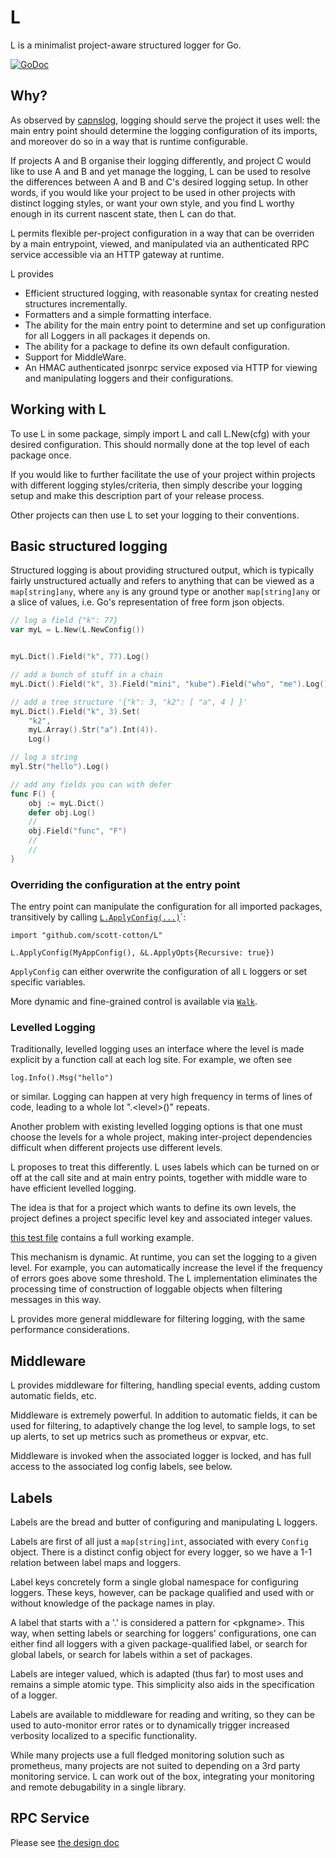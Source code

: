# L

L is a minimalist project-aware structured logger for Go.

[![GoDoc](https://godoc.org/github.com/scott-cotton/L?status.svg)](https://godoc.org/github.com/scott-cotton/L)

## Why?

As observed by [capnslog](https://github.com/coreos/capnslog), logging should
serve the project it uses well: the main entry point should determine the
logging configuration of its imports, and moreover do so in a way that is
runtime configurable.

If projects A and B organise their logging differently, and project C would
like to use A and B and yet manage the logging, L can be used to resolve the
differences between A and B and C's desired logging setup.  In other words, if
you would like your project to be used in other projects with distinct logging
styles, or want your own style, and you find L worthy enough in its current
nascent state, then L can do that.

L permits flexible per-project configuration in a way that can be overriden by
a main entrypoint, viewed, and manipulated via an authenticated RPC service
accessible via an HTTP gateway at runtime.

L provides

- Efficient structured logging, with reasonable syntax for creating nested structures
  incrementally.
- Formatters and a simple formatting interface.
- The ability for the main entry point to determine and set up configuration
  for all Loggers in all packages it depends on.
- The ability for a package to define its own default configuration.
- Support for MiddleWare.
- An HMAC authenticated jsonrpc service exposed via HTTP for viewing and
manipulating loggers and their configurations.

## Working with L

To use L in some package, simply import L and call L.New(cfg) with
your desired configuration.  This should normally done at the top level
of each package once.

If you would like to further facilitate the use of your project within
projects with different logging styles/criteria, then simply describe
your logging setup and make this description part of your release process.

Other projects can then use L to set your logging to their conventions.

## Basic structured logging

Structured logging is about providing structured output, which is typically
fairly unstructured actually and refers to anything that can be viewed as a
`map[string]any`, where `any` is any ground type or another `map[string]any` or
a slice of values, i.e. Go's representation of free form json objects.

```go
// log a field {"k": 77}
var myL = L.New(L.NewConfig())


myL.Dict().Field("k", 77).Log()

// add a bunch of stuff in a chain
myL.Dict().Field("k", 3).Field("mini", "kube").Field("who", "me").Log()

// add a tree structure '{"k": 3, "k2": [ "a", 4 ] }'
myL.Dict().Field("k", 3).Set(
	"k2", 
	myL.Array().Str("a").Int(4)).
	Log()

// log a string
myl.Str("hello").Log()

// add any fields you can with defer
func F() {
	obj := myL.Dict()
	defer obj.Log()
	//
	obj.Field("func", "F")
	//
	//
}
```

### Overriding the configuration at the entry point

The entry point can manipulate the configuration for all
imported packages, transitively by calling [`L.ApplyConfig(...)`](https://pkg.go.dev/github.com/scott-cotton/L#ApplyConfig)`:
```
import "github.com/scott-cotton/L"

L.ApplyConfig(MyAppConfig(), &L.ApplyOpts{Recursive: true})
```

`ApplyConfig` can either overwrite the configuration of all
`L` loggers or set specific variables.

More dynamic and fine-grained control is available via 
[`Walk`](https://pkg.go.dev/github.com/scott-cotton/L#Walk).


### Levelled Logging

Traditionally, levelled logging uses an interface where the level is made explicit
by a function call at each log site.  For example, we often see

```
log.Info().Msg("hello")
```

or similar.  Logging can happen at very high frequency in terms of lines of code,
leading to a whole lot ".\<level\>()" repeats.

Another problem with existing levelled logging options is that one must choose
the levels for a whole project, making inter-project dependencies difficult when
different projects use different levels.

L proposes to treat this differently.  L uses labels which can be turned on or
off at the call site and at main entry points, together with middle ware to
have efficient levelled logging. 

The idea is that for a project which wants to define its own levels, the project
defines a project specific level key and associated integer values.

[this test file](https://github.com/scott-cotton/L/blob/main/level_test.go)
contains a full working example.

This mechanism is dynamic.  At runtime, you can set the logging to a given
level.  For example, you can automatically increase the level if the frequency
of errors goes above some threshold.  The L implementation eliminates the 
processing time of construction of loggable objects when filtering messages
in this way.

L provides more general middleware for filtering logging, with the same
performance considerations.

## Middleware

L provides middleware for filtering, handling special events, adding
custom automatic fields, etc.

Middleware is extremely powerful.  In addition to automatic fields,
it can be used for filtering, to adaptively change the log level,
to sample logs, to set up alerts, to set up metrics such as prometheus
or expvar, etc.

Middleware is invoked when the associated logger is locked, and has
full access to the associated log config labels, see below.

## Labels

Labels are the bread and butter of configuring and manipulating L loggers.

Labels are first of all just a `map[string]int`, associated with every `Config`
object.  There is a distinct config object for every logger, so we have a 1-1
relation between label maps and loggers.

Label keys concretely form a single global namespace for configuring loggers.
These keys, however, can be package qualified and used with or without
knowledge of the package names in play.

A label that starts with a '.' is considered a pattern for \<pkgname\>.  This
way, when setting labels or searching for loggers' configurations, one can
either find all loggers with a given package-qualified label, or search for
global labels, or search for labels within a set of packages.

Labels are integer valued, which is adapted (thus far) to most uses and remains
a simple atomic type.  This simplicity also aids in the specification of a 
logger.

Labels are available to middleware for reading and writing, so they can be used
to auto-monitor error rates or to dynamically trigger increased verbosity
localized to a specific functionality.

While many projects use a full fledged monitoring solution such as prometheus, 
many projects are not suited to depending on a 3rd party monitoring
service.  L can work out of the box, integrating your monitoring and remote
debugability in a single library.

## RPC Service

Please see [the design doc](https://github.com/scott-cotton/L/blob/main/rpc/design.md)



